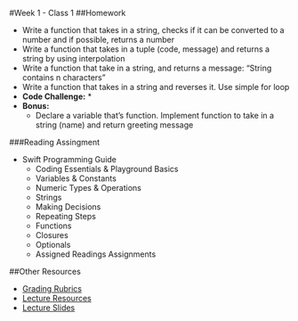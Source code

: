 #Week 1 - Class 1
##Homework
* Write a function that takes in a string, checks if it can be converted to a number and if possible, returns a number
* Write a function that takes in a tuple (code, message) and returns a string by using interpolation
* Write a function that take in a string, and returns a message: “String contains n characters”
* Write a function that takes in a string and reverses it. Use simple for loop
* **Code Challenge:**
  *
* **Bonus:**
  * Declare a variable that’s function. Implement function to take in a string (name) and return greeting message

###Reading Assingment
* Swift Programming Guide
	* Coding Essentials & Playground Basics
	* Variables & Constants
	* Numeric Types & Operations
	* Strings
	* Making Decisions
	* Repeating Steps
	* Functions
	* Closures
	* Optionals
	* Assigned Readings Assignments

##Other Resources
* [Grading Rubrics](../../Resources/)
* [Lecture Resources](lecture/)
* [Lecture Slides](https://www.icloud.com/keynote/000b32xWGyEZ2_uIo33euNxTw#Week1_Day1)